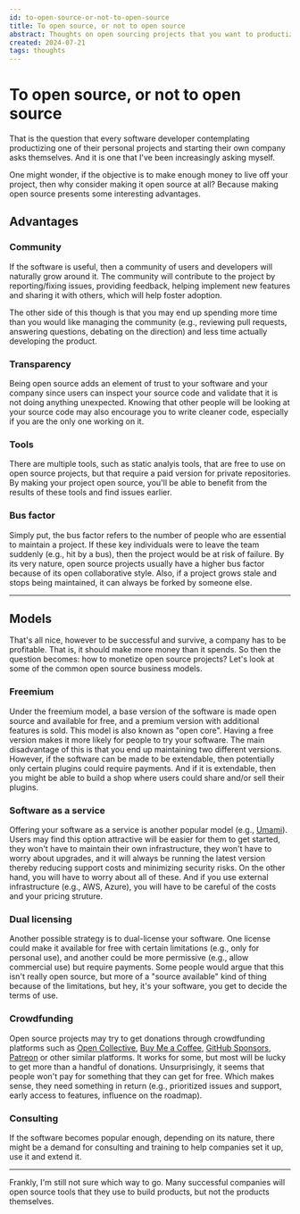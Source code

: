```yaml
---
id: to-open-source-or-not-to-open-source
title: To open source, or not to open source
abstract: Thoughts on open sourcing projects that you want to productize.
created: 2024-07-21
tags: thoughts
---
```


# To open source, or not to open source
That is the question that every software developer contemplating productizing one of their personal projects and starting their own company asks themselves. And it is one that I've been increasingly asking myself.

One might wonder, if the objective is to make enough money to live off your project, then why consider making it open source at all? Because making open source presents some interesting advantages.

## Advantages
### Community
If the software is useful, then a community of users and developers will naturally grow around it. The community will contribute to the project by reporting/fixing issues, providing feedback, helping implement new features and sharing it with others, which will help foster adoption.

The other side of this though is that you may end up spending more time than you would like managing the community (e.g., reviewing pull requests, answering questions, debating on the direction) and less time actually developing the product.

### Transparency
Being open source adds an element of trust to your software and your company since users can inspect your source code and validate that it is not doing anything unexpected. Knowing that other people will be looking at your source code may also encourage you to write cleaner code, especially if you are the only one working on it.

### Tools
There are multiple tools, such as static analyis tools, that are free to use on open source projects, but that require a paid version for private repositories. By making your project open source, you'll be able to benefit from the results of these tools and find issues earlier.

### Bus factor
Simply put, the bus factor refers to the number of people who are essential to maintain a project. If these key individuals were to leave the team suddenly (e.g., hit by a bus), then the project would be at risk of failure. By its very nature, open source projects usually have a higher bus factor because of its open collaborative style. Also, if a project grows stale and stops being maintained, it can always be forked by someone else.

---

## Models
That's all nice, however to be successful and survive, a company has to be profitable. That is, it should make more money than it spends. So then the question becomes: how to monetize open source projects? Let's look at some of the common open source business models.

### Freemium
Under the freemium model, a base version of the software is made open source and available for free, and a premium version with additional features is sold. This model is also known as "open core". Having a free version makes it more likely for people to try your software. The main disadvantage of this is that you end up maintaining two different versions. However, if the software can be made to be extendable, then potentially only certain plugins could require payments. And if it is extendable, then you might be able to build a shop where users could share and/or sell their plugins.

### Software as a service
Offering your software as a service is another popular model (e.g., [Umami](https://umami.is/)). Users may find this option attractive will be easier for them to get started, they won't have to maintain their own infrastructure, they won't have to worry about upgrades, and it will always be running the latest version thereby reducing support costs and minimizing security risks. On the other hand, you will have to worry about all of these. And if you use external infrastructure (e.g., AWS, Azure), you will have to be careful of the costs and your pricing struture.

### Dual licensing
Another possible strategy is to dual-license your software. One license could make it available for free with certain limitations (e.g., only for personal use), and another could be more permissive (e.g., allow commercial use) but require payments. Some people would argue that this isn't really open source, but more of a "source available" kind of thing because of the limitations, but hey, it's your software, you get to decide the terms of use.

### Crowdfunding
Open source projects may try to get donations through crowdfunding platforms such as [Open Collective](https://opencollective.com/), [Buy Me a Coffee](https://buymeacoffee.com/), [GitHub Sponsors](https://github.com/sponsors), [Patreon](https://www.patreon.com/) or other similar platforms. It works for some, but most will be lucky to get more than a handful of donations. Unsurprisingly, it seems that people won't pay for something that they can get for free. Which makes sense, they need something in return (e.g., prioritized issues and support, early access to features, influence on the roadmap).

### Consulting
If the software becomes popular enough, depending on its nature, there might be a demand for consulting and training to help companies set it up, use it and extend it.

---

Frankly, I'm still not sure which way to go. Many successful companies will open source tools that they use to build products, but not the products themselves.